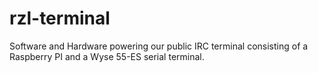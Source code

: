 # rzl-terminal

Software and Hardware powering our public IRC terminal consisting of a Raspberry PI and a Wyse 55-ES serial terminal.

